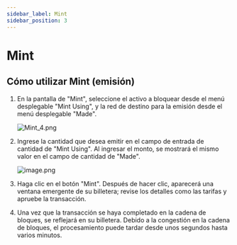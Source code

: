 ```yaml
---
sidebar_label: Mint
sidebar_position: 3
---
```


# Mint

## Cómo utilizar Mint (emisión)

1. En la pantalla de "Mint", seleccione el activo a bloquear desde el menú desplegable "Mint Using", y la red de destino para la emisión desde el menú desplegable "Made".

   ![Mint_4.png](/img/docs/Mint_2.png)

2. Ingrese la cantidad que desea emitir en el campo de entrada de cantidad de "Mint Using". Al ingresar el monto, se mostrará el mismo valor en el campo de cantidad de "Made".

   ![image.png](/img/docs/Mint_3.png)

3. Haga clic en el botón "Mint". Después de hacer clic, aparecerá una ventana emergente de su billetera; revise los detalles como las tarifas y apruebe la transacción.
4. Una vez que la transacción se haya completado en la cadena de bloques, se reflejará en su billetera.
Debido a la congestión en la cadena de bloques, el procesamiento puede tardar desde unos segundos hasta varios minutos.